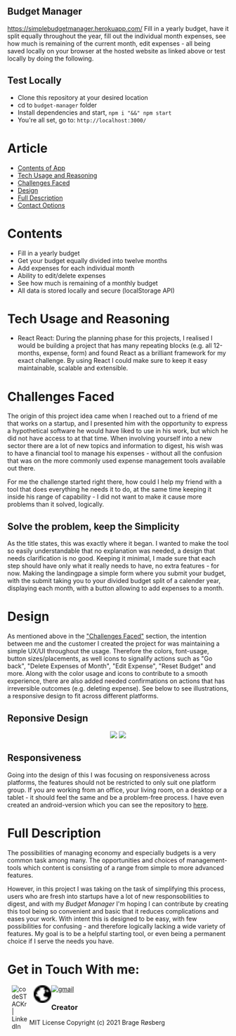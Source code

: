 ## Budget Manager
https://simplebudgetmanager.herokuapp.com/
Fill in a yearly budget, have it split equally throughout the year, fill out the individual month
expenses, see how much is remaining of the current month, edit expenses - all being saved locally on
your browser at the hosted website as linked above or test locally by doing the following.

## Test Locally
- Clone this repository at your desired location
- cd to ```budget-manager``` folder
- Install dependencies and start, ``` npm i "&&" npm start ```
- You're all set, go to: ```http://localhost:3000/```

# Article
- [Contents of App](#contents)
- [Tech Usage and Reasoning](#tech-usage-and-reasoning)
- [Challenges Faced](#challenges-faced)
- [Design](#design)
- [Full Description](#full-description)
- [Contact Options](#get-in-touch-with-me)

# Contents
- Fill in a yearly budget
- Get your budget equally divided into twelve months
- Add expenses for each individual month
- Ability to edit/delete expenses
- See how much is remaining of a monthly budget
- All data is stored locally and secure (localStorage API)

# Tech Usage and Reasoning
- React
React: During the planning phase for this projects, I realised I would be building a project that has
many repeating blocks (e.g. all 12-months, expense, form) and found React as a brilliant framework
for my exact challenge. By using React I could make sure to keep it easy maintainable, scalable and
extensible.

# Challenges Faced
The origin of this project idea came when I reached out to a friend of me that works on a startup, and
I presented him with the opportunity to express a hypothetical software he would have liked to use
in his work, but which he did not have access to at that time. When involving yourself into a new
sector there are a lot of new topics and information to digest, his wish was to have a financial tool to
manage his expenses - without all the confusion that was on the more commonly used expense
management tools available out there.

For me the challenge started right there, how could I help my friend with a tool that does everything
he needs it to do, at the same time keeping it inside his range of capability - I did not want to make it
cause more problems than it solved, logically.

## Solve the problem, keep the Simplicity
As the title states, this was exactly where it began. I wanted to make the tool so easily
understandable that no explanation was needed, a design that needs clarification is no good. Keeping
it minimal, I made sure that each step should have only what it really needs to have, no extra
features - for now. Making the landingpage a simple form where you submit your budget, with the
submit taking you to your divided budget split of a calender year, displaying each month, with a
button allowing to add expenses to a month.

# Design
As mentioned above in the ["Challenges Faced"](#challenges-faced) section, the intention between
me and the customer I created the project for was maintaining a simple UX/UI throughout the usage.
Therefore the colors, font-usage, button sizes/placements, as well icons to signalify actions such as
"Go back", "Delete Expenses of Month", "Edit Expense", "Reset Budget" and more.
Along with the color usage and icons to contribute to a smooth experience, there are also added
needed confirmations on actions that has irreversible outcomes (e.g. deleting expense). See below to
see illustrations, a responsive design to fit across different platforms.

## Reponsive Design
<p align="center">
<img src="https://i.imgur.com/NyMmtDc.png" width="240px"/>
<img src="https://i.imgur.com/wgDZkvE.png" width="500px"/>
</p>

## Responsiveness
Going into the design of this I was focusing on responsiveness across platforms, the features should
not be restricted to only suit one platform group. If you are working from an office, your living room,
on a desktop or a tablet - it should feel the same and be a problem-free process. I have even created
an android-version which you can see the repository to [here][androidrepo].

# Full Description
The possibilities of managing economy and especially budgets is a very common task among many.
The opportunities and choices of management-tools which content is consisting of a range from
simple to more advanced features. 

However, in this project I was taking on the task of simplifying this
process, users who are fresh into startups have a lot of new responsobilities to digest, and with my
*Budget Manager* I'm hoping I can contribute by creating this tool being so convenient and basic
that it reduces complications and eases your work. With intent this is designed to be easy, with few
possibilities for confusing - and therefore logically lacking a wide variety of features. My goal is to be
a helpful starting tool, or even being a permanent choice if I serve the needs you have.

# Get in Touch With me:
[<img align="left" style="margin-left: 10px;" alt="codeSTACKr | LinkedIn" width="40px"
src="https://cdn.jsdelivr.net/npm/simple-icons@v3/icons/linkedin.svg" />][linkedin]
[<img align="left" style="margin-left: 10px;" alt="codeSTACKr.com" width="40px"
src="https://raw.githubusercontent.com/iconic/open-iconic/master/svg/globe.svg" />][website]
<a href="mailto:bragecontact@gmail.com"><img width="40px" className="homepage__contact"
alt="gmail" src="https://i.imgur.com/mo4E0Fb.png"/></a>

### Creator
MIT License
Copyright (c) 2021 Brage Røsberg

[linkedin]: https://www.linkedin.com/in/brage-rosberg/
[website]: https://www.bragerosberg.com
[androidrepo]: https://github.com/bragerosberg/budget-manager-reactnative
